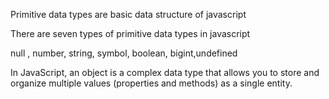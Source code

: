 Primitive data types are basic data structure of javascript

There are seven types of primitive data types in javascript

null , number, string, symbol, boolean, bigint,undefined

In JavaScript, an object is a complex data type that allows you to store and organize multiple values (properties and methods) as a single entity. 